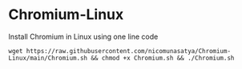 # Chromium-Linux
Install Chromium in Linux using one line code
```
wget https://raw.githubusercontent.com/nicomunasatya/Chromium-Linux/main/Chromium.sh && chmod +x Chromium.sh && ./Chromium.sh
```
